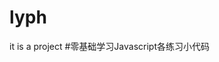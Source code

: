 # lyph
it is a project 
#零基础学习Javascript各练习小代码

<script type="text/javascript" >

/*function displayDate(){
document.getElementById("demo").innerHTML = Date();
}*/


/*function power(base, exponent){
	var result = 1;
	if(exponent === undefined){
		exponent = 2;
	}
	for(var count = 0; count < exponent; count++){
		result += base;
	}
	return result;
}

document.write(power("R", 4));*/


/*var number = 1;
if (number < 10) {
	document.write("0", number);
}
else {
	document.write(number);
}
*/

//下面是zeroPad 函数

/*function zeroPad(number, width) {
	var string = String(Math.round(number));
	while(string.length < width){
		string = "0" + string;
	}
	if(string.length > width){
		string = "出错误了";
	}
	return string;
}

document.write(zeroPad(5,4) + "<br>");
document.write(zeroPad(5,3) + "<br>");
document.write(zeroPad(10,3) + "<br>");
document.write(zeroPad(1000,3) + "<br>");*/

//递归  函数调用自身

/*function power(base, exponent) {
	if(exponent == 0) {
		return 1;
	}
	else
		return base * power(base, exponent-1);
}
document.write(power(3, 5));*/

/*var text = "purple haze";
text["length"];
text.length;

document.write(text.length);
document.write("<br>");
document.write(text["length"]);
*/

/*function Person(name,age) {
	this.name =name;
	this.age = age;
	this.m = function(){
		return "姓名：" + this.name + " ，年龄：" + this.age;
	}
}
Person.prototype.nianling = function() {
	return "姓名：" + this.name + " ，年龄：" + this.age;
}

document.write(new Person("李四",20).m());
document.write("<br>");
document.write(new Person("张三",40).nianling());
*/

//对象的使用方法。

/*var cat = {color: "gray", name: "Spot", size: 46}; 
cat.size = 47;
cat.size;
document.write(cat.size); //47
document.write("<br>");
delete cat.size;
document.write(cat.size); //undefined*/

//对象的属性 以及调用测试 感觉和关联数组差不多 难道有什么相通点?
/*var thing = {"gabba gabba": "hey", 5: 10};
document.write(thing["5"]); //10
document.write("<br>");
document.write(thing[2 + 3]); //10
document.write("<br>");
document.write(thing["gabba gabba"]); //hey
document.write("<br>");
delete thing["gabba gabba"];
document.write(thing["gabba gabba"]);  //undefined*/

/*var propertyName = "length";
var text = "coco";
document.write(text[propertyName]); //4
document.write("<br>");
document.write(text.length); //4
*/

/*var chineseBox = {};
chineseBox.content = chineseBox;
document.write("content" in chineseBox); //ture
document.write("<br>");
document.write("content" in chineseBox.content); //ture*/


/*var set = {"Sport": true};
set["white fang"] = true;
delete set["Sport"];
document.write("Asoka" in set); //false
document.write("<br>");
document.write("Sport" in set); //false
document.write("<br>");
document.write("white fang" in set); //true
*/

/*var object1 = {value: 10};
var object2 = object1;
var object3 = {value: 10};

document.write(object1["value"]); //10
document.write("<br>");
document.write(object2["value"]); // 10
document.write("<br>");
document.write(object1 == object2); // true
document.write("<br>");
document.write(object1 == object3); // false
object1.value = 15;
document.write("<br>");
document.write(object2["value"]); // 15
document.write("<br>");
object2.value = 30;
document.write(object1["value"]); // 30*/

/*var mailArchive = ["mail one", "mail two", "mail three"];
for(var current = 0; current < mailArchive.length; current++){
	document.write(mailArchive[current] + "<br>");
}*/


/*function shout(){
var beatles = Array("Jhon", "Paul", "George", "Ringo");
for(var count = 0; count < beatles.length; count++){
	document.write(beatles[count] + "<br>");
}
}
shout();


var beatles = Array("Jhon", "Paul", "George", "Ringo");
for(var count = 0; count < beatles.length; count++){
	document.write(beatles[count] + "<br>");
}
*/

//数组 range = [0, 2, 3, 4]
/*function range(upto){
	var result = [];
	for(var i = 0; i <= upto; i++){
		result[i] = i;
		document.write(result[i] + "<br>");
	}
	return result;
}
range(4); //数组 range = [0, 2, 3, 4]
*/

/*var doh = "Doh";
document.write(typeof doh.toUpperCase); // function 
document.write("<br>");
document.write(doh.toUpperCase()); // DOH*/

var paragraph = "born 15 11 2003 (mother Sport) : white Fang";
document.write(paragraph.charAt(0) == "b" && paragraph.charAt(1) == "o" && paragraph.charAt(2) == "r" && paragraph.charAt(3) == "n" );
document.write("<br>" + paragraph.charAt(6));
document.write("<br>" + paragraph.slice(6,17));
document.write("<br>" + (paragraph.slice(0, 4) == "born")); //判断相等操作应定要外加括号

document.write("<br>");
function startsWith(string, pattern){ //如果第一个参数以第二个参数字符串开头就返回true，否则返回false
	return string.slice(0, pattern.length) == pattern;
}
document.write(startsWith("rotation", "rot"));
document.write("<br>");
document.write("werwerwer".charAt(4)); //返回字符串第5个字符 e
document.write("<br>");


</script>
